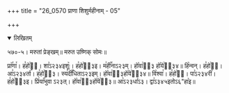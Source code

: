+++
title = "26_0570 प्राणा शिशुर्महीनाम् - 05"

+++
<details open><summary>लिखितम्</summary>

५७०-५। मरुतां प्रेङ्खम्॥ मरुत उष्णिक् सोमः॥

प्रा꣥꣯णा꣯। ह꣣हो꣢इ᳐। शा꣣ऽ२३४इशूः꣥। ह꣣हो꣢ऽ᳐३इ। म꣢ही꣡꣯नाऽ२३म्। हो꣡वा꣢ऽ᳐३ हो꣡ये꣢ऽ᳐३४॥ हि꣥न्वन्। ह꣣हो꣢इ᳐। आ꣣ऽ२३४र्ता꣥। ह꣣हो꣢ऽ᳐३। स्य꣢दी꣡꣯धिताऽ२३इम्। हो꣡वा꣢ऽ᳐३हो꣡ये꣢ऽ᳐३४॥ वि꣥श्वा꣯। ह꣣हो꣢इ᳐। पा꣣ऽ२३४री꣥। ह꣣हो꣢ऽ᳐३इ। प्रि꣢या꣡꣯भुवा ऽ२३त्। हो꣡वा꣢ऽ᳐३हो꣡ये꣢ऽ᳐३॥ आ꣡ऽ२३धा꣤ऽ३। द्वा꣢ऽ३४५इतोऽ६"हा꣥इ॥
</details>